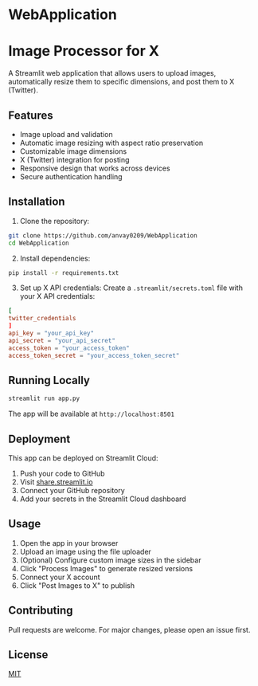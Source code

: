 # WebApplication
# Image Processor for X

A Streamlit web application that allows users to upload images, automatically resize them to specific dimensions, and post them to X (Twitter).

## Features

- Image upload and validation
- Automatic image resizing with aspect ratio preservation
- Customizable image dimensions
- X (Twitter) integration for posting
- Responsive design that works across devices
- Secure authentication handling

## Installation

1. Clone the repository:
```bash
git clone https://github.com/anvay0209/WebApplication
cd WebApplication
```

2. Install dependencies:
```bash
pip install -r requirements.txt
```

3. Set up X API credentials:
Create a `.streamlit/secrets.toml` file with your X API credentials:
```toml
[
twitter_credentials
]
api_key = "your_api_key"
api_secret = "your_api_secret"
access_token = "your_access_token"
access_token_secret = "your_access_token_secret"
```

## Running Locally

```bash
streamlit run app.py
```

The app will be available at `http://localhost:8501`

## Deployment

This app can be deployed on Streamlit Cloud:

1. Push your code to GitHub
2. Visit [share.streamlit.io](https://share.streamlit.io)
3. Connect your GitHub repository
4. Add your secrets in the Streamlit Cloud dashboard

## Usage

1. Open the app in your browser
2. Upload an image using the file uploader
3. (Optional) Configure custom image sizes in the sidebar
4. Click "Process Images" to generate resized versions
5. Connect your X account
6. Click "Post Images to X" to publish

## Contributing

Pull requests are welcome. For major changes, please open an issue first.

## License

[MIT](https://choosealicense.com/licenses/mit/)
